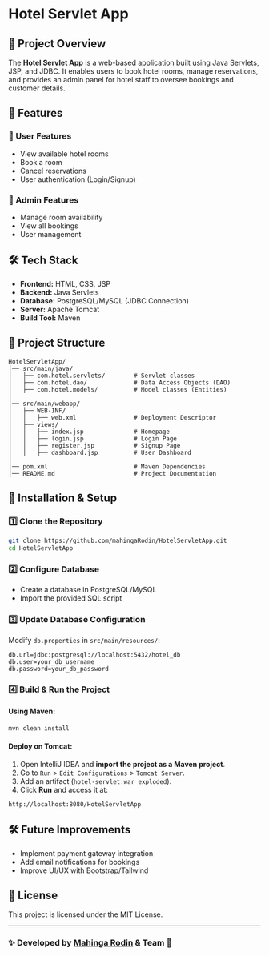 # Hotel Servlet App

## 📌 Project Overview
The **Hotel Servlet App** is a web-based application built using Java Servlets, JSP, and JDBC. It enables users to book hotel rooms, manage reservations, and provides an admin panel for hotel staff to oversee bookings and customer details.

## 🚀 Features
### 🔹 User Features
- View available hotel rooms
- Book a room
- Cancel reservations
- User authentication (Login/Signup)

### 🔹 Admin Features
- Manage room availability
- View all bookings
- User management

## 🛠️ Tech Stack
- **Frontend:** HTML, CSS, JSP
- **Backend:** Java Servlets
- **Database:** PostgreSQL/MySQL (JDBC Connection)
- **Server:** Apache Tomcat
- **Build Tool:** Maven

## 📂 Project Structure
```
HotelServletApp/
│── src/main/java/
│   ├── com.hotel.servlets/        # Servlet classes
│   ├── com.hotel.dao/             # Data Access Objects (DAO)
│   ├── com.hotel.models/          # Model classes (Entities)
│
│── src/main/webapp/
│   ├── WEB-INF/
│   │   ├── web.xml                # Deployment Descriptor
│   ├── views/
│   │   ├── index.jsp              # Homepage
│   │   ├── login.jsp              # Login Page
│   │   ├── register.jsp           # Signup Page
│   │   ├── dashboard.jsp          # User Dashboard
│
│── pom.xml                        # Maven Dependencies
│── README.md                      # Project Documentation
```

## 🔧 Installation & Setup
### **1️⃣ Clone the Repository**
```sh
git clone https://github.com/mahingaRodin/HotelServletApp.git
cd HotelServletApp
```

### **2️⃣ Configure Database**
- Create a database in PostgreSQL/MySQL
- Import the provided SQL script

### **3️⃣ Update Database Configuration**
Modify `db.properties` in `src/main/resources/`:
```properties
db.url=jdbc:postgresql://localhost:5432/hotel_db
db.user=your_db_username
db.password=your_db_password
```

### **4️⃣ Build & Run the Project**
#### Using Maven:
```sh
mvn clean install
```
#### Deploy on Tomcat:
1. Open IntelliJ IDEA and **import the project as a Maven project**.
2. Go to `Run` > `Edit Configurations` > `Tomcat Server`.
3. Add an artifact (`hotel-servlet:war exploded`).
4. Click **Run** and access it at:
```
http://localhost:8080/HotelServletApp
```

## 🛠️ Future Improvements
- Implement payment gateway integration
- Add email notifications for bookings
- Improve UI/UX with Bootstrap/Tailwind

## 📜 License
This project is licensed under the MIT License.

---
### ✨ Developed by [Mahinga Rodin](https://github.com/mahingaRodin) & Team 🚀


